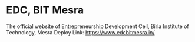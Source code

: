 # EDC, BIT Mesra
The official website of Entrepreneurship Development Cell, Birla Institute of Technology, Mesra
Deploy Link: https://www.edcbitmesra.in/

